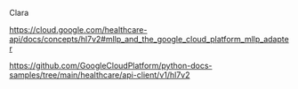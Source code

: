 Clara

https://cloud.google.com/healthcare-api/docs/concepts/hl7v2#mllp_and_the_google_cloud_platform_mllp_adapter

https://github.com/GoogleCloudPlatform/python-docs-samples/tree/main/healthcare/api-client/v1/hl7v2